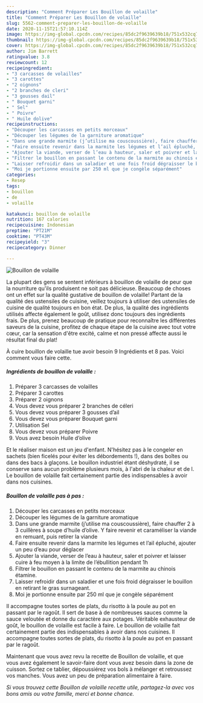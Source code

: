 ```yaml
---
description: "Comment Préparer Les Bouillon de volaille"
title: "Comment Préparer Les Bouillon de volaille"
slug: 5562-comment-preparer-les-bouillon-de-volaille
date: 2020-11-15T21:57:10.114Z
image: https://img-global.cpcdn.com/recipes/85dc2f9639639b18/751x532cq70/bouillon-de-volaille-photo-principale-de-la-recette.jpg
thumbnail: https://img-global.cpcdn.com/recipes/85dc2f9639639b18/751x532cq70/bouillon-de-volaille-photo-principale-de-la-recette.jpg
cover: https://img-global.cpcdn.com/recipes/85dc2f9639639b18/751x532cq70/bouillon-de-volaille-photo-principale-de-la-recette.jpg
author: Jim Barrett
ratingvalue: 3.8
reviewcount: 12
recipeingredient:
- "3 carcasses de volailles"
- "3 carottes"
- "2 oignons"
- "2 branches de cleri"
- "3 gousses dail"
- " Bouquet garni"
- " Sel"
- " Poivre"
- " Huile dolive"
recipeinstructions:
- "Découper les carcasses en petits morceaux"
- "Découper les légumes de la garniture aromatique"
- "Dans une grande marmite (j’utilise ma couscoussière), faire chauffer 2 à 3 cuillères à soupe d’huile d’olive. Y faire revenir et caraméliser la viande en remuant, puis retirer la viande"
- "Faire ensuite revenir dans la marmite les légumes et l’ail épluché, ajouter un peu d’eau pour déglacer"
- "Ajouter la viande, verser de l’eau à hauteur, saler et poivrer et laisser cuire à feu moyen à la limite de l’ébullition pendant 1h"
- "Filtrer le bouillon en passant le contenu de la marmite au chinois étamine."
- "Laisser refroidir dans un saladier et une fois froid dégraisser le bouillon en retirant le gras surnageant."
- "Moi je portionne ensuite par 250 ml que je congèle séparément"
categories:
- Resep
tags:
- bouillon
- de
- volaille

katakunci: bouillon de volaille 
nutrition: 167 calories
recipecuisine: Indonesian
preptime: "PT21M"
cooktime: "PT43M"
recipeyield: "3"
recipecategory: Dinner

---
```



![Bouillon de volaille](https://img-global.cpcdn.com/recipes/85dc2f9639639b18/751x532cq70/bouillon-de-volaille-photo-principale-de-la-recette.jpg)

La plupart des gens se sentent inférieurs à bouillon de volaille de peur que la nourriture qu'ils produisent ne soit pas délicieuse. Beaucoup de choses ont un effet sur la qualité gustative de bouillon de volaille! Partant de la qualité des ustensiles de cuisine, veillez toujours à utiliser des ustensiles de cuisine de qualité toujours en bon état. De plus, la qualité des ingrédients utilisés affecte également le goût, utilisez donc toujours des ingrédients frais. De plus, prenez beaucoup de pratique pour reconnaître les différentes saveurs de la cuisine, profitez de chaque étape de la cuisine avec tout votre cœur, car la sensation d'être excité, calme et non pressé affecte aussi le résultat final du plat!

<!--inarticleads1-->

À cuire bouillon de volaille tue avoir besoin 9 Ingrédients et 8 pas. Voici comment vous faire cette.

##### Ingrédients de bouillon de volaille :

1. Préparer 3 carcasses de volailles
1. Préparer 3 carottes
1. Préparer 2 oignons
1. Vous devez vous préparer 2 branches de céleri
1. Vous devez vous préparer 3 gousses d’ail
1. Vous devez vous préparer  Bouquet garni
1. Utilisation  Sel
1. Vous devez vous préparer  Poivre
1. Vous avez besoin  Huile d’olive


Et le réaliser maison est un jeu d&#39;enfant. N&#39;hésitez pas à le congeler en sachets (bien ficelés pour éviter les débordements !), dans des boîtes ou dans des bacs à glaçons. Le bouillon industriel étant déshydraté, il se conserve sans aucun problème plusieurs mois, à l&#39;abri de la chaleur et de l. Le bouillon de volaille fait certainement partie des indispensables à avoir dans nos cuisines. 

<!--inarticleads2-->

##### Bouillon de volaille pas à pas :

1. Découper les carcasses en petits morceaux
1. Découper les légumes de la garniture aromatique
1. Dans une grande marmite (j’utilise ma couscoussière), faire chauffer 2 à 3 cuillères à soupe d’huile d’olive. Y faire revenir et caraméliser la viande en remuant, puis retirer la viande
1. Faire ensuite revenir dans la marmite les légumes et l’ail épluché, ajouter un peu d’eau pour déglacer
1. Ajouter la viande, verser de l’eau à hauteur, saler et poivrer et laisser cuire à feu moyen à la limite de l’ébullition pendant 1h
1. Filtrer le bouillon en passant le contenu de la marmite au chinois étamine.
1. Laisser refroidir dans un saladier et une fois froid dégraisser le bouillon en retirant le gras surnageant.
1. Moi je portionne ensuite par 250 ml que je congèle séparément


Il accompagne toutes sortes de plats, du risotto à la poule au pot en passant par le ragoût. Il sert de base à de nombreuses sauces comme la sauce veloutée et donne du caractère aux potages. Véritable exhausteur de goût, le bouillon de volaille est facile à faire. Le bouillon de volaille fait certainement partie des indispensables à avoir dans nos cuisines. Il accompagne toutes sortes de plats, du risotto à la poule au pot en passant par le ragoût. 

<!--inarticleads1-->

<p>
Maintenant que vous avez revu la recette de Bouillon de volaille, et que vous avez également le savoir-faire dont vous avez besoin dans la zone de cuisson. Sortez ce tablier, dépoussiérez vos bols à mélanger et retroussez vos manches. Vous avez un peu de préparation alimentaire à faire.
</p>

<p>
<i>Si vous trouvez cette Bouillon de volaille recette utile, partagez-la avec vos bons amis ou votre famille, merci et bonne chance.</i>
</p>
